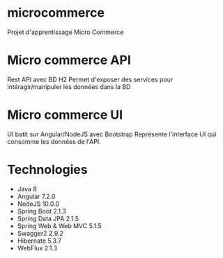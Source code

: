 # microcommerce
Projet d'apprentissage Micro Commerce

# Micro commerce API
  Rest API avec BD H2
  Permet d'exposer des services pour intéragir/manipuler les données dans la BD

# Micro commerce UI
  UI batit sur Angular/NodeJS avec Bootstrap
  Représente l'interface UI qui consomme les données de l'API.

# Technologies
  - Java 8
  - Angular 7.2.0
  - NodeJS 10.0.0
  - Spring Boot 2.1.3
  - Spring Data JPA 2.1.5
  - Spring Web & Web MVC 5.1.5
  - Swagger2 2.9.2
  - Hibernate 5.3.7
  - WebFlux 2.1.3
